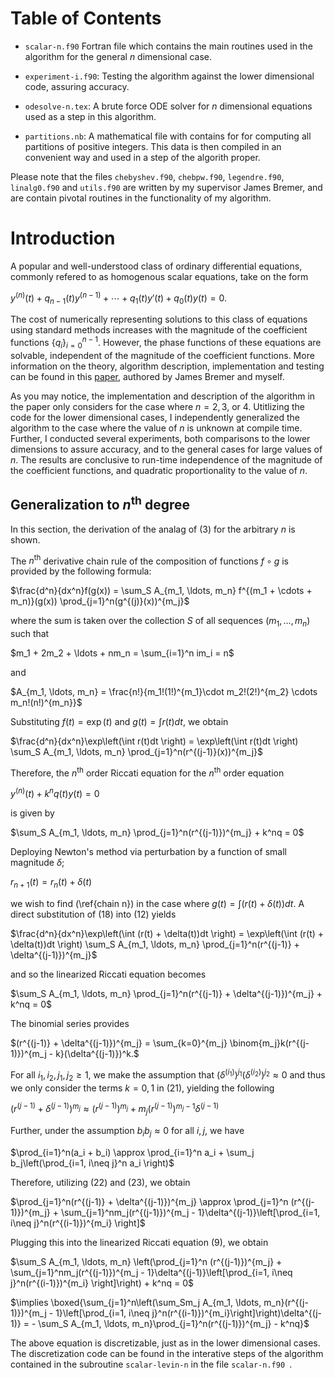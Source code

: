 # Table of Contents

- ``scalar-n.f90`` Fortran file which contains the main routines used in the algorithm for the general $n$ dimensional case.

- ``experiment-i.f90``: Testing the algorithm against the lower dimensional code, assuring accuracy.

- ``odesolve-n.tex``: A brute force ODE solver for $n$ dimensional equations used as a step in this algorithm.

- ``partitions.nb``: A mathematical file with contains for for computing all partitions of positive integers. This data is then compiled in an convenient way and used in a step of the algorith proper.

Please note that the files ``chebyshev.f90``, ``chebpw.f90``, ``legendre.f90``, ``linalg0.f90`` and ``utils.f90`` are written by my supervisor James Bremer, and are contain pivotal routines in the functionality of my algorithm.


# Introduction

A popular and well-understood class of ordinary differential equations, commonly refered to as homogenous scalar equations, take on the form

$y^{(n)}(t) + q_{n-1}(t)y^{(n-1)} + \cdots + q_{1}(t)y'(t) + q_0(t)y(t) = 0.$

The cost of numerically representing solutions to this class of equations using standard methods increases with the magnitude of the coefficient functions $\lbrace q_i\rbrace_{i=0}^{n-1}$. However, the phase functions of these equations are solvable, independent of the magnitude of the coefficient functions. More information on the theory, algorithm description, implementation and testing can be found in this [paper](https://arxiv.org/abs/2311.08578), authored by James Bremer and myself. 

As you may notice, the implementation and description of the algorithm in the paper only considers for the case where $n=2, 3$, or $4$. Utitlizing the code for the lower dimensional cases, I independently generalized the algorithm to the case where the value of $n$ is unknown at compile time. Further, I conducted several experiments, both comparisons to the lower dimensions to assure accuracy, and to the general cases for large values of $n$. The results are conclusive to run-time independence of the magnitude of the coefficient functions, and quadratic proportionality to the value of $n$.


## Generalization to $n^{\text{th}}$ degree

In this section, the derivation of the analag of $(3)$ for the arbitrary $n$ is shown.

The $n^{\text{th}}$ derivative chain rule of the composition of functions $f\circ g$ is provided by the following formula:

$\frac{d^n}{dx^n}f(g(x)) = \sum_S A_{m_1, \ldots, m_n} f^{(m_1 + \cdots + m_n)}(g(x)) \prod_{j=1}^n(g^{(j)}(x))^{m_j}$

where the sum is taken over the collection $S$ of all sequences $(m_1, \ldots, m_n)$ such that

$m_1 + 2m_2 + \ldots + nm_n = \sum_{i=1}^n im_i = n$

and

$A_{m_1, \ldots, m_n} = \frac{n!}{m_1!(1!)^{m_1}\cdot m_2!(2!)^{m_2} \cdots m_n!(n!)^{m_n}}$

Substituting $f(t) = \exp(t)$ and $g(t) = \int r(t)dt$, we obtain

$\frac{d^n}{dx^n}\exp\left(\int r(t)dt \right) = \exp\left(\int r(t)dt \right) \sum_S A_{m_1, \ldots, m_n} \prod_{j=1}^n(r^{(j-1)}(x))^{m_j}$

Therefore, the $n^{\text{th}}$ order Riccati equation for the $n^{\text{th}}$ order equation

$y^{(n)}(t) + k^nq(t)y(t) = 0$

is given by

$\sum_S A_{m_1, \ldots, m_n} \prod_{j=1}^n(r^{(j-1)})^{m_j} + k^nq = 0$    

Deploying Newton's method via perturbation by a function of small magnitude $\delta$;

$r_{n+1}(t) = r_n(t) + \delta(t)$

we wish to find (\ref{chain n}) in the case where $g(t) = \int (r(t) + \delta(t))dt$. A direct substitution of (18) into (12) yields

$\frac{d^n}{dx^n}\exp\left(\int (r(t) + \delta(t))dt \right) = \exp\left(\int (r(t) + \delta(t))dt \right) \sum_S A_{m_1, \ldots, m_n} \prod_{j=1}^n(r^{(j-1)} + \delta^{(j-1)})^{m_j}$

and so the linearized Riccati equation becomes

$\sum_S A_{m_1, \ldots, m_n} \prod_{j=1}^n(r^{(j-1)} + \delta^{(j-1)})^{m_j} + k^nq = 0$

The binomial series provides

$(r^{(j-1)} + \delta^{(j-1)})^{m_j} = \sum_{k=0}^{m_j} \binom{m_j}k(r^{(j-1)})^{m_j - k}(\delta^{(j-1)})^k.$

For all $i_1, i_2, j_1, j_2 \geq 1$, we make the assumption that $(\delta^{(i_1)})^{j_1}(\delta^{(i_2)})^{j_2} \approx 0$ and thus we only consider the terms $k = 0, 1$ in (21), yielding the following

$(r^{(j-1)} + \delta^{(j-1)})^{m_j} \approx (r^{(j-1)})^{m_j} + m_j(r^{(j-1)})^{m_j - 1}\delta^{(j-1)}$

Further, under the assumption $b_ib_j \approx 0$ for all $i, j$, we have

$\prod_{i=1}^n(a_i + b_i) \approx \prod_{i=1}^n a_i + \sum_j b_j\left(\prod_{i=1, i\neq j}^n a_i \right)$

Therefore, utilizing (22) and (23), we obtain

$\prod_{j=1}^n(r^{(j-1)} + \delta^{(j-1)})^{m_j} \approx \prod_{j=1}^n (r^{(j-1)})^{m_j} + \sum_{j=1}^nm_j(r^{(j-1)})^{m_j - 1}\delta^{(j-1)}\left[\prod_{i=1, i\neq j}^n(r^{(i-1)})^{m_i} \right]$

Plugging this into the linearized Riccati equation (9), we obtain

$\sum_S A_{m_1, \ldots, m_n} \left(\prod_{j=1}^n (r^{(j-1)})^{m_j} + \sum_{j=1}^nm_j(r^{(j-1)})^{m_j - 1}\delta^{(j-1)}\left[\prod_{i=1, i\neq j}^n(r^{(i-1)})^{m_i} \right]\right) + k^nq = 0$

$\implies \boxed{\sum_{j=1}^n\left(\sum_Sm_j A_{m_1, \ldots, m_n}(r^{(j-1)})^{m_j - 1}\left[\prod_{i=1, i\neq j}^n(r^{(i-1)})^{m_i}\right]\right)\delta^{(j-1)} = - \sum_S A_{m_1, \ldots, m_n}\prod_{j=1}^n(r^{(j-1)})^{m_j} - k^nq}$

The above equation is discretizable, just as in the lower dimensional cases. The discretization code can be found in the interative steps of the algorithm contained in the subroutine ``scalar-levin-n`` in the file  ``scalar-n.f90
``.







